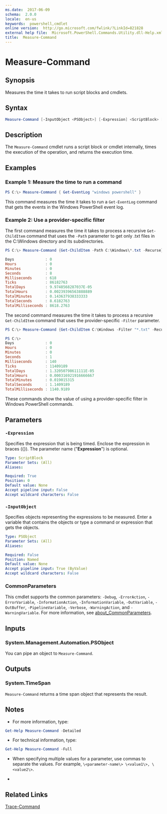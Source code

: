 ```yaml
---
ms.date:  2017-06-09
schema:  2.0.0
locale:  en-us
keywords:  powershell,cmdlet
online version:  http://go.microsoft.com/fwlink/?LinkId=821828
external help file:  Microsoft.PowerShell.Commands.Utility.dll-Help.xml
title:  Measure-Command
---
```


# Measure-Command

## Synopsis
Measures the time it takes to run script blocks and cmdlets.

## Syntax

```PowerShell
Measure-Command [-InputObject <PSObject>] [-Expression] <ScriptBlock> [<CommonParameters>]
```

## Description
The `Measure-Command` cmdlet runs a script block or cmdlet internally, times the execution of the operation, and returns the execution time.

## Examples

### Example 1: Measure the time to run a command
```PowerShell
PS C:\> Measure-Command { Get-EventLog "windows powershell" }
```

This command measures the time it takes to run a `Get-EventLog` command that gets the events in the Windows PowerShell event log.

### Example 2: Use a provider-specific filter
The first command measures the time it takes to process a recursive `Get-ChildItem` command that uses the `-Path` parameter to get only .txt files in the C:\Windows directory and its subdirectories.
```PowerShell
PS C:\> Measure-Command {Get-ChildItem -Path C:\Windows\*.txt -Recurse}

Days              : 0
Hours             : 0
Minutes           : 0
Seconds           : 8
Milliseconds      : 618
Ticks             : 86182763
TotalDays         : 9.9748568287037E-05
TotalHours        : 0.00239396563888889
TotalMinutes      : 0.143637938333333
TotalSeconds      : 8.6182763
TotalMilliseconds : 8618.2763
```

The second command measures the time it takes to process a recursive `Get-ChildItem` command that uses the provider-specific `-Filter` parameter.

```PowerShell
PS C:\> Measure-Command {Get-ChildItem C:\Windows -Filter "*.txt" -Recurse}

PS C:\>
Days              : 0
Hours             : 0
Minutes           : 0
Seconds           : 1
Milliseconds      : 140
Ticks             : 11409189
TotalDays         : 1.32050798611111E-05
TotalHours        : 0.000316921916666667
TotalMinutes      : 0.019015315
TotalSeconds      : 1.1409189
TotalMilliseconds : 1140.9189
```

These commands show the value of using a provider-specific filter in Windows PowerShell commands.

## Parameters

### `-Expression`
Specifies the expression that is being timed.
Enclose the expression in braces ({}).
The parameter name ("**Expression**") is optional.

```yaml
Type: ScriptBlock
Parameter Sets: (All)
Aliases: 

Required: True
Position: 0
Default value: None
Accept pipeline input: False
Accept wildcard characters: False
```

### `-InputObject`
Specifies objects representing the expressions to be measured.
Enter a variable that contains the objects or type a command or expression that gets the objects.

```yaml
Type: PSObject
Parameter Sets: (All)
Aliases: 

Required: False
Position: Named
Default value: None
Accept pipeline input: True (ByValue)
Accept wildcard characters: False
```

### CommonParameters
This cmdlet supports the common parameters: `-Debug`, `-ErrorAction`, `-ErrorVariable`, `-InformationAction`, `-InformationVariable`, `-OutVariable`, `-OutBuffer`, `-PipelineVariable`, `-Verbose`, `-WarningAction`, and `-WarningVariable`. For more information, see [about_CommonParameters](http://go.microsoft.com/fwlink/?LinkID=113216).

## Inputs

### System.Management.Automation.PSObject
You can pipe an object to `Measure-Command`.

## Outputs

### System.TimeSpan
`Measure-Command` returns a time span object that represents the result.

## Notes
- For more information, type: 
```PowerShell
Get-Help Measure-Command -Detailed
```

- For technical information, type:
```PowerShell
Get-Help Measure-Command -Full
```

- When specifying multiple values for a parameter, use commas to separate the values.
For example, `\<parameter-name\> \<value1\>, \<value2\>`.

*

## Related Links

[Trace-Command](Trace-Command.md)
